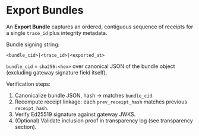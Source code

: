 # Export Bundles

An **Export Bundle** captures an ordered, contiguous sequence of receipts for a single `trace_id` plus integrity metadata.

Bundle signing string:
```
<bundle_cid>|<trace_id>|<exported_at>
```
`bundle_cid` = `sha256:<hex>` over canonical JSON of the bundle object (excluding gateway signature field itself).

Verification steps:
1. Canonicalize bundle JSON, hash → matches `bundle_cid`.
2. Recompute receipt linkage: each `prev_receipt_hash` matches previous `receipt_hash`.
3. Verify Ed25519 signature against gateway JWKS.
4. (Optional) Validate inclusion proof in transparency log (see transparency section).
